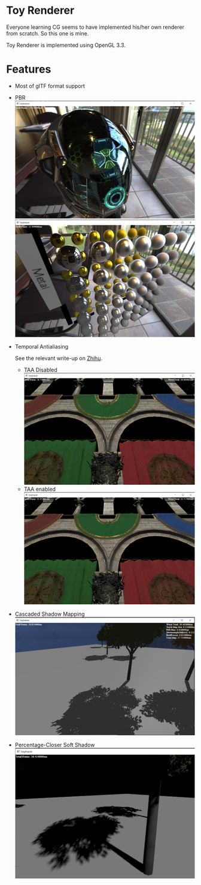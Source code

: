 # Toy Renderer
Everyone learning CG seems to have implemented his/her own renderer from scratch. So this one is mine.

Toy Renderer is implemented using OpenGL 3.3.

# Features
- Most of glTF format support

- PBR
![pbr](screenshots/pbr.png)
![pbr2](screenshots/pbr2.png)
- Temporal Antialiasing

  See the relevant write-up on [Zhihu](https://zhuanlan.zhihu.com/p/112565771).
  - TAA Disabled
  ![taadisabled](screenshots/taa_disabled.png)
  - TAA enabled
  ![taaenabled](screenshots/taa_enabled.png)
- Cascaded Shadow Mapping
![csm](screenshots/csm.png)

- Percentage-Closer Soft Shadow
![pcss](screenshots/pcss.png)